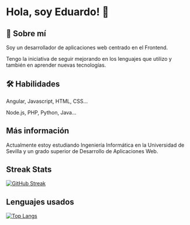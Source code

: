 
# Hola, soy Eduardo! 👋


## 🚀 Sobre mí
Soy un desarrollador de aplicaciones web centrado en el Frontend.

Tengo la iniciativa de seguir mejorando en los lenguajes que utilizo y también en aprender nuevas tecnologías.




## 🛠 Habilidades
Angular, Javascript, HTML, CSS...

Node.js, PHP, Python, Java...

## Más información

Actualmente estoy estudiando Ingeniería Informática en la Universidad de Sevilla y un grado superior de Desarrollo de Aplicaciones Web.


## Streak Stats

[![GitHub Streak](https://github-readme-streak-stats.herokuapp.com?user=edualcrd&theme=rust-ferris-light&hide_border=true&short_numbers=true&date_format=M%20j%5B%2C%20Y%5D&hide_longest_streak=true)](https://git.io/streak-stats)
## Lenguajes usados

[![Top Langs](https://github-readme-stats.vercel.app/api/top-langs/?username=edualcrd&layout=donut)](https://github.com/edualcrd)
